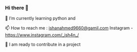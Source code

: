 ### Hi there 👋 
🌱 I’m currently learning python and 

📫 How to reach me : ishanahmed9660@gamil.com
    Instagram - https://www.instagram.com/_ish4n_/
    
🔭 I am ready to contribute in a project


<!--
**Ishanahmed07/Ishanahmed07** is a ✨ _special_ ✨ repository because its `README.md` (this file) appears on your GitHub profile.

Here are some ideas to get you started:

- 🔭 I’m currently working on ...
- 🌱 I’m currently learning ...
- 👯 I’m looking to collaborate on ...
- 🤔 I’m looking for help with ...
- 💬 Ask me about ...
- 📫 How to reach me: ...
- 😄 Pronouns: ...
- ⚡ Fun fact: ...
-->
